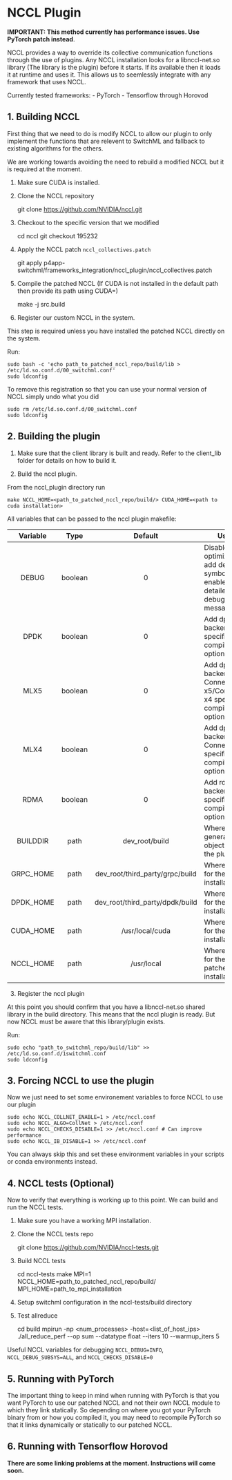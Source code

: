 # NCCL Plugin

**IMPORTANT: This method currently has performance issues. Use PyTorch patch instead**.

NCCL provides a way to override its collective communication functions through the use of plugins.
Any NCCL installation looks for a libnccl-net.so library (The library is the plugin) before it starts. If its available then it loads it at runtime and uses it. This allows us to seemlessly integrate with any framework that uses NCCL.

Currently tested frameworks:
    - PyTorch
    - Tensorflow through Horovod

## 1. Building NCCL
First thing that we need to do is modify NCCL to allow our plugin to only implement the functions that are relevent to SwitchML and fallback to existing algorithms for the others.

We are working towards avoiding the need to rebuild a modified NCCL but it is required at the moment. 

1. Make sure CUDA is installed. 

2. Clone the NCCL repository

    git clone https://github.com/NVIDIA/nccl.git

3. Checkout to the specific version that we modified

    cd nccl
    git checkout 195232

4. Apply the NCCL patch `nccl_collectives.patch`

    git apply p4app-switchml/frameworks_integration/nccl_plugin/nccl_collectives.patch

5. Compile the patched NCCL (If CUDA is not installed in the default path then provide its path using CUDA=<path>)

    make -j src.build

6. Register our custom NCCL in the system.

This step is required unless you have installed  the patched NCCL directly on the system.

Run:

    sudo bash -c 'echo path_to_patched_nccl_repo/build/lib > /etc/ld.so.conf.d/00_switchml.conf'
    sudo ldconfig

To remove this registration so that you can use your normal version of NCCL simply undo what you did

    sudo rm /etc/ld.so.conf.d/00_switchml.conf
    sudo ldconfig

## 2. Building the plugin

1. Make sure that the client library is built and ready. Refer to the client_lib folder for details on how to build it.

2. Build the nccl plugin.

From the nccl_plugin directory run

    make NCCL_HOME=<path_to_patched_nccl_repo/build/> CUDA_HOME=<path to cuda installation>

All variables that can be passed to the nccl plugin makefile:

| Variable | Type | Default | Usage |
|:--:|:--:|:--:|--|
| DEBUG | boolean | 0 | Disable optimizations, add debug symbols, and enable detailed debugging messages. |
| DPDK | boolean | 0 | Add dpdk backend specific compiler/linker options. |
| MLX5 | boolean | 0 |  Add dpdk backend Connect-x5/Connect-x4 specific compiler/linker options. |
| MLX4 | boolean | 0 |  Add dpdk backend Connect-x3 specific compiler/linker options. |
| RDMA | boolean | 0 | Add rdma backend specific compiler/linker options. |
| BUILDDIR | path | dev_root/build | Where to store generated objects and the plugin | 
| GRPC_HOME | path | dev_root/third_party/grpc/build | Where to look for the GRPC installation |
| DPDK_HOME | path | dev_root/third_party/dpdk/build |  Where to look for the DPDK installation |
| CUDA_HOME | path | /usr/local/cuda |  Where to look for the CUDA installation |
| NCCL_HOME | path | /usr/local |  Where to look for the patched NCCL installation |

3. Register the nccl plugin

At this point you should confirm that you have a libnccl-net.so shared library in the build directory.
This means that the nccl plugin is ready. But now NCCL must be aware that this library/plugin exists.

Run:

    sudo echo "path_to_switchml_repo/build/lib" >> /etc/ld.so.conf.d/1switchml.conf
    sudo ldconfig

## 3. Forcing NCCL to use the plugin
Now we just need to set some environement variables to force NCCL to use our plugin

    sudo echo NCCL_COLLNET_ENABLE=1 > /etc/nccl.conf
    sudo echo NCCL_ALGO=CollNet > /etc/nccl.conf
    sudo echo NCCL_CHECKS_DISABLE=1 >> /etc/nccl.conf # Can improve performance
    sudo echo NCCL_IB_DISABLE=1 >> /etc/nccl.conf

You can always skip this and set these environment variables in your scripts or conda environments instead.

## 4. NCCL tests (Optional)

Now to verify that everything is working up to this point.
We can build and run the NCCL tests.

1. Make sure you have a working MPI installation.

2. Clone the NCCL tests repo

    git clone https://github.com/NVIDIA/nccl-tests.git

3. Build NCCL tests

    cd nccl-tests
    make MPI=1 NCCL_HOME=path_to_patched_nccl_repo/build/ MPI_HOME=path_to_mpi_installation

4. Setup switchml configuration in the nccl-tests/build directory

5. Test allreduce

    cd build
    mpirun -np <num_processes> -host=<list_of_host_ips> ./all_reduce_perf --op sum --datatype float --iters 10 --warmup_iters 5

Useful NCCL variables for debugging `NCCL_DEBUG=INFO`, `NCCL_DEBUG_SUBSYS=ALL`, and `NCCL_CHECKS_DISABLE=0`
    
## 5. Running with PyTorch

The important thing to keep in mind when running with PyTorch is that you want PyTorch to use our patched NCCL and not their own NCCL module to which they link statically.
So depending on where you got your PyTorch binary from or how you compiled it, you may need to recompile PyTorch so that it links dynamically or statically to our patched NCCL.

## 6. Running with Tensorflow Horovod

**There are some linking problems at the moment. Instructions will come soon.**

